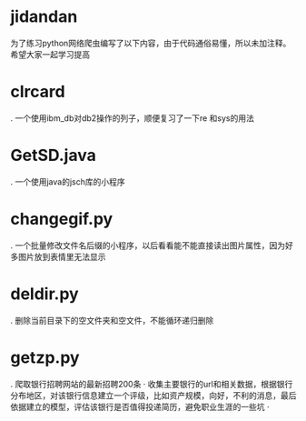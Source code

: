 # jidandan
为了练习python网络爬虫编写了以下内容，由于代码通俗易懂，所以未加注释。
希望大家一起学习提高
# clrcard
. 一个使用ibm_db对db2操作的列子，顺便复习了一下re 和sys的用法
# GetSD.java
. 一个使用java的jsch库的小程序
# changegif.py
. 一个批量修改文件名后缀的小程序，以后看看能不能直接读出图片属性，因为好多图片放到表情里无法显示
# deldir.py
. 删除当前目录下的空文件夹和空文件，不能循环递归删除
# getzp.py
. 爬取银行招聘网站的最新招聘200条
· 收集主要银行的url和相关数据，根据银行分布地区，对该银行信息建立一个评级，比如资产规模，向好，不利的消息，最后依据建立的模型，评估该银行是否值得投递简历，避免职业生涯的一些坑 ·
